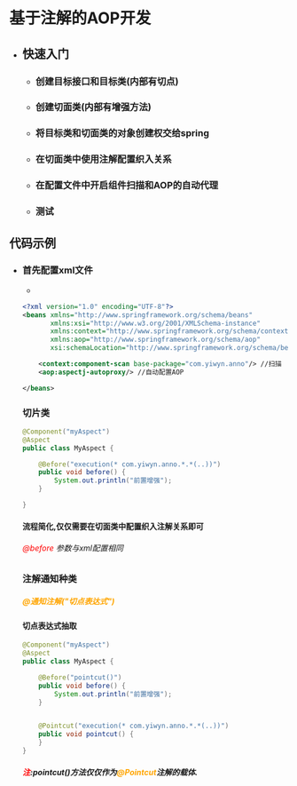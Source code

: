 # 基于注解的AOP开发

- ## 快速入门

  - ### 创建目标接口和目标类(内部有切点)

  - ### 创建切面类(内部有增强方法)

  - ### 将目标类和切面类的对象创建权交给spring

  - ### 在切面类中使用注解配置织入关系

  - ### 在配置文件中开启组件扫描和AOP的自动代理

  - ### 测试






## 代码示例

- ### 	首先配置xml文件

  - 

    ```xml
    <?xml version="1.0" encoding="UTF-8"?>
    <beans xmlns="http://www.springframework.org/schema/beans"
           xmlns:xsi="http://www.w3.org/2001/XMLSchema-instance"
           xmlns:context="http://www.springframework.org/schema/context"
           xmlns:aop="http://www.springframework.org/schema/aop"
           xsi:schemaLocation="http://www.springframework.org/schema/beans http://www.springframework.org/schema/beans/spring-beans.xsd http://www.springframework.org/schema/context http://www.springframework.org/schema/context/spring-context.xsd http://www.springframework.org/schema/aop http://www.springframework.org/schema/aop/spring-aop.xsd">
    
        <context:component-scan base-package="com.yiwyn.anno"/> //扫描
        <aop:aspectj-autoproxy/> //自动配置AOP
    
    </beans>
    ```

    

    ### 切片类

    ```java
    @Component("myAspect")
    @Aspect
    public class MyAspect {
    
        @Before("execution(* com.yiwyn.anno.*.*(..))")
        public void before() {
            System.out.println("前置增强");
        }
    
    }
    ```

    #### 流程简化,仅仅需要在切面类中配置织入注解关系即可

    ###### <font color='red'>@before</font> 参数与xml配置相同

    

    ### 注解通知种类

    ##### <font color='orange'>@通知注解("切点表达式")</font>

    

    #### 切点表达式抽取

    ```java
    @Component("myAspect")
    @Aspect
    public class MyAspect {
    
        @Before("pointcut()")
        public void before() {
            System.out.println("前置增强");
        }
    
    
        @Pointcut("execution(* com.yiwyn.anno.*.*(..))")
        public void pointcut() {
        }
    }
    ```
    
    ##### <font color='red'>注</font>:pointcut()方法仅仅作为<font color='orange'>@Pointcut</font>注解的载体.
    
    
    
    
    
    
    
    

